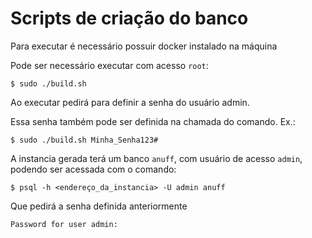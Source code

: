 # Scripts de criação do banco

Para executar é necessário possuir docker instalado na máquina

Pode ser necessário executar com acesso `root`:

    $ sudo ./build.sh

Ao executar pedirá para definir a senha do usuário admin.

Essa senha também pode ser definida na chamada do comando. Ex.:

    $ sudo ./build.sh Minha_Senha123#

A instancia gerada terá um banco `anuff`, com usuário de acesso `admin`, podendo ser acessada com o comando:

    $ psql -h <endereço_da_instancia> -U admin anuff

Que pedirá a senha definida anteriormente

    Password for user admin:


